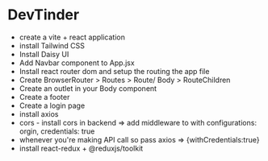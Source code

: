 # DevTinder

- create a vite + react application
- install Tailwind CSS
- Install Daisy UI
- Add Navbar component to App.jsx
- Install react router dom and setup the routing the app file   
- Create BrowserRouter > Routes > Route/ Body > RouteChildren
- Create an outlet in your Body component
- Create a footer
- Create a login page
- install axios
- cors - install cors in backend => add middleware to with configurations: orgin, credentials: true
- whenever you're making API call so pass axios => {withCredentials:true}
- install react-redux +  @reduxjs/toolkit 